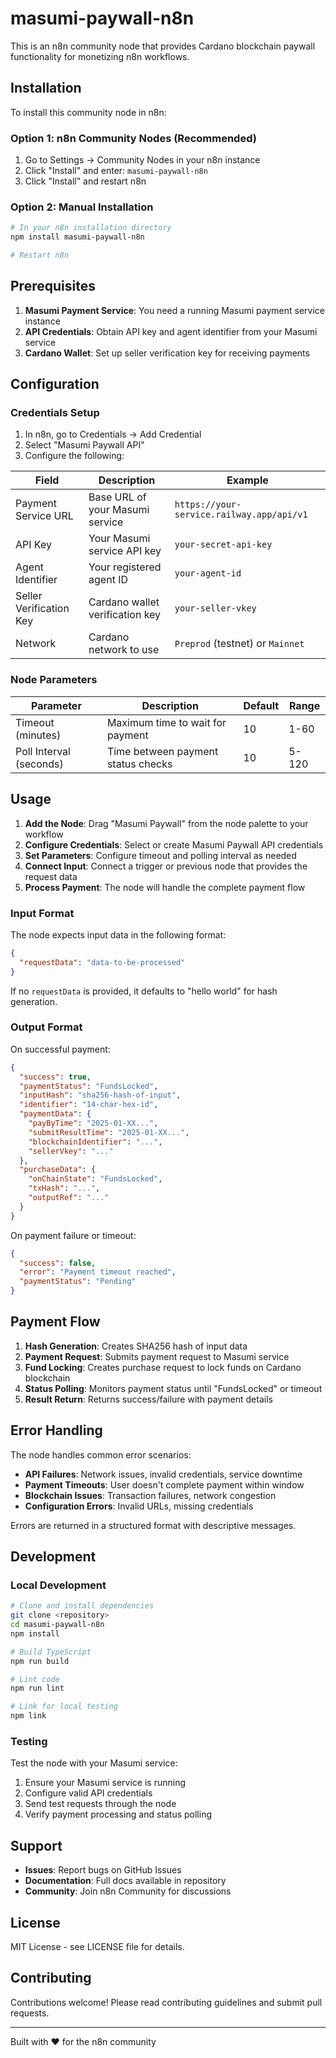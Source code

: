 # masumi-paywall-n8n

This is an n8n community node that provides Cardano blockchain paywall functionality for monetizing n8n workflows.

## Installation

To install this community node in n8n:

### Option 1: n8n Community Nodes (Recommended)
1. Go to Settings → Community Nodes in your n8n instance
2. Click "Install" and enter: `masumi-paywall-n8n`
3. Click "Install" and restart n8n

### Option 2: Manual Installation
```bash
# In your n8n installation directory
npm install masumi-paywall-n8n

# Restart n8n
```

## Prerequisites

1. **Masumi Payment Service**: You need a running Masumi payment service instance
2. **API Credentials**: Obtain API key and agent identifier from your Masumi service
3. **Cardano Wallet**: Set up seller verification key for receiving payments

## Configuration

### Credentials Setup

1. In n8n, go to Credentials → Add Credential
2. Select "Masumi Paywall API"
3. Configure the following:

| Field | Description | Example |
|-------|-------------|---------|
| Payment Service URL | Base URL of your Masumi service | `https://your-service.railway.app/api/v1` |
| API Key | Your Masumi service API key | `your-secret-api-key` |
| Agent Identifier | Your registered agent ID | `your-agent-id` |
| Seller Verification Key | Cardano wallet verification key | `your-seller-vkey` |
| Network | Cardano network to use | `Preprod` (testnet) or `Mainnet` |

### Node Parameters

| Parameter | Description | Default | Range |
|-----------|-------------|---------|--------|
| Timeout (minutes) | Maximum time to wait for payment | 10 | 1-60 |
| Poll Interval (seconds) | Time between payment status checks | 10 | 5-120 |

## Usage

1. **Add the Node**: Drag "Masumi Paywall" from the node palette to your workflow
2. **Configure Credentials**: Select or create Masumi Paywall API credentials
3. **Set Parameters**: Configure timeout and polling interval as needed
4. **Connect Input**: Connect a trigger or previous node that provides the request data
5. **Process Payment**: The node will handle the complete payment flow

### Input Format

The node expects input data in the following format:

```json
{
  "requestData": "data-to-be-processed"
}
```

If no `requestData` is provided, it defaults to "hello world" for hash generation.

### Output Format

On successful payment:

```json
{
  "success": true,
  "paymentStatus": "FundsLocked",
  "inputHash": "sha256-hash-of-input",
  "identifier": "14-char-hex-id",
  "paymentData": {
    "payByTime": "2025-01-XX...",
    "submitResultTime": "2025-01-XX...",
    "blockchainIdentifier": "...",
    "sellerVkey": "..."
  },
  "purchaseData": {
    "onChainState": "FundsLocked",
    "txHash": "...",
    "outputRef": "..."
  }
}
```

On payment failure or timeout:

```json
{
  "success": false,
  "error": "Payment timeout reached",
  "paymentStatus": "Pending"
}
```

## Payment Flow

1. **Hash Generation**: Creates SHA256 hash of input data
2. **Payment Request**: Submits payment request to Masumi service
3. **Fund Locking**: Creates purchase request to lock funds on Cardano blockchain
4. **Status Polling**: Monitors payment status until "FundsLocked" or timeout
5. **Result Return**: Returns success/failure with payment details

## Error Handling

The node handles common error scenarios:

- **API Failures**: Network issues, invalid credentials, service downtime
- **Payment Timeouts**: User doesn't complete payment within window
- **Blockchain Issues**: Transaction failures, network congestion
- **Configuration Errors**: Invalid URLs, missing credentials

Errors are returned in a structured format with descriptive messages.

## Development

### Local Development

```bash
# Clone and install dependencies
git clone <repository>
cd masumi-paywall-n8n
npm install

# Build TypeScript
npm run build

# Lint code
npm run lint

# Link for local testing
npm link
```

### Testing

Test the node with your Masumi service:

1. Ensure your Masumi service is running
2. Configure valid API credentials
3. Send test requests through the node
4. Verify payment processing and status polling

## Support

- **Issues**: Report bugs on GitHub Issues
- **Documentation**: Full docs available in repository
- **Community**: Join n8n Community for discussions

## License

MIT License - see LICENSE file for details.

## Contributing

Contributions welcome! Please read contributing guidelines and submit pull requests.

---

Built with ❤️ for the n8n community